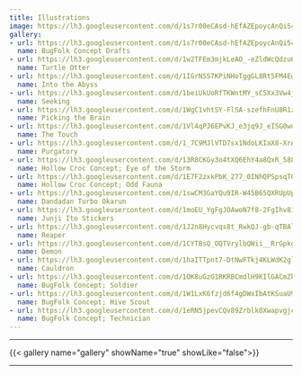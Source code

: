 ```yaml
---
title: Illustrations
image: https://lh3.googleusercontent.com/d/1s7r00eCAsd-hEfAZEpoycAnQi54cN4gl
gallery:
- url: https://lh3.googleusercontent.com/d/1s7r00eCAsd-hEfAZEpoycAnQi54cN4gl
  name: BugFolk Concept Drafts
- url: https://lh3.googleusercontent.com/d/1w2TFEm3mjkLeAO_-eZldWcQdzu6VnoD0
  name: Turtle Otter
- url: https://lh3.googleusercontent.com/d/1IGrNSS7KPiNHoTggGL8Rt5FM4EwOiYrY
  name: Into the Abyss
- url: https://lh3.googleusercontent.com/d/1beiUkUoRfTKWntMY_sC5Xx3Vw4jKEnUI
  name: Seeking
- url: https://lh3.googleusercontent.com/d/1WgC1vhtSY-FlSA-szefhFnU8R1zLpk0e
  name: Picking the Brain
- url: https://lh3.googleusercontent.com/d/1Vl4qPJ6EPvKJ_e3jq9J_eISG0wobXKkv
  name: The Touch
- url: https://lh3.googleusercontent.com/d/1_7C9MJlVTD7sx1NdoLKIaX8-XrAVHAVO
  name: Purgatory
- url: https://lh3.googleusercontent.com/d/13R8CKGy3o4tXQ6EhY4a8QxR_588cax2O
  name: Hollow Croc Concept; Eye of the Storm
- url: https://lh3.googleusercontent.com/d/1E7F2zxkPbK_277_0INhQPSpsqTQd2urI
  name: Hollow Croc Concept; Odd Fauna
- url: https://lh3.googleusercontent.com/d/1swCM3GaYQu9IR-W45B65QXRUpUps9TUG
  name: Dandadan Turbo Okarun
- url: https://lh3.googleusercontent.com/d/1moEU_YgFgJOAwoN7f8-2FgIhv81sRXVt
  name: Junji Ito Stickers
- url: https://lh3.googleusercontent.com/d/1J2n8Hycvqs8t_RwkQJ-gb-qTBAlYiiLt
  name: Reaper
- url: https://lh3.googleusercontent.com/d/1CYTBsQ_OQTVrylbQWii__RrGpkg8ryy7
  name: Demon
- url: https://lh3.googleusercontent.com/d/1haITTpnt7-DtNwFTkj4KLWdK2gl1rh7X
  name: Cauldron
- url: https://lh3.googleusercontent.com/d/1OK8uGzG1RKRBCmdlH9KIlGACmZhwgUje
  name: BugFolk Concept; Soldier
- url: https://lh3.googleusercontent.com/d/1W1LxK6fzjd6f4gDWxIbAtKSuaU9eiBd7
  name: BugFolk Concept; Hive Scout
- url: https://lh3.googleusercontent.com/d/1eRN5jpevCQv89Zrblk0Xwapvgjc2QYQO
  name: BugFolk Concept; Technician
---
```

<!--more-->
---
{{< gallery name="gallery" showName="true" showLike="false">}}

---